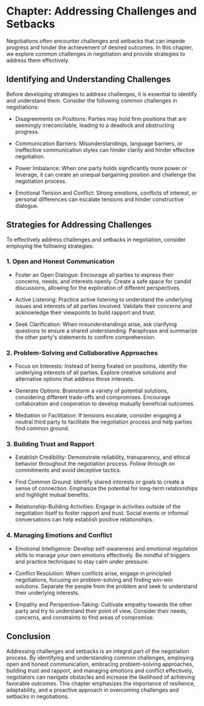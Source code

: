Chapter: Addressing Challenges and Setbacks
===========================================

Negotiations often encounter challenges and setbacks that can impede progress and hinder the achievement of desired outcomes. In this chapter, we explore common challenges in negotiation and provide strategies to address them effectively.

Identifying and Understanding Challenges
----------------------------------------

Before developing strategies to address challenges, it is essential to identify and understand them. Consider the following common challenges in negotiations:

* Disagreements on Positions: Parties may hold firm positions that are seemingly irreconcilable, leading to a deadlock and obstructing progress.

* Communication Barriers: Misunderstandings, language barriers, or ineffective communication styles can hinder clarity and hinder effective negotiation.

* Power Imbalance: When one party holds significantly more power or leverage, it can create an unequal bargaining position and challenge the negotiation process.

* Emotional Tension and Conflict: Strong emotions, conflicts of interest, or personal differences can escalate tensions and hinder constructive dialogue.

Strategies for Addressing Challenges
------------------------------------

To effectively address challenges and setbacks in negotiation, consider employing the following strategies:

### 1. Open and Honest Communication

* Foster an Open Dialogue: Encourage all parties to express their concerns, needs, and interests openly. Create a safe space for candid discussions, allowing for the exploration of different perspectives.

* Active Listening: Practice active listening to understand the underlying issues and interests of all parties involved. Validate their concerns and acknowledge their viewpoints to build rapport and trust.

* Seek Clarification: When misunderstandings arise, ask clarifying questions to ensure a shared understanding. Paraphrase and summarize the other party's statements to confirm comprehension.

### 2. Problem-Solving and Collaborative Approaches

* Focus on Interests: Instead of being fixated on positions, identify the underlying interests of all parties. Explore creative solutions and alternative options that address those interests.

* Generate Options: Brainstorm a variety of potential solutions, considering different trade-offs and compromises. Encourage collaboration and cooperation to develop mutually beneficial outcomes.

* Mediation or Facilitation: If tensions escalate, consider engaging a neutral third party to facilitate the negotiation process and help parties find common ground.

### 3. Building Trust and Rapport

* Establish Credibility: Demonstrate reliability, transparency, and ethical behavior throughout the negotiation process. Follow through on commitments and avoid deceptive tactics.

* Find Common Ground: Identify shared interests or goals to create a sense of connection. Emphasize the potential for long-term relationships and highlight mutual benefits.

* Relationship-Building Activities: Engage in activities outside of the negotiation itself to foster rapport and trust. Social events or informal conversations can help establish positive relationships.

### 4. Managing Emotions and Conflict

* Emotional Intelligence: Develop self-awareness and emotional regulation skills to manage your own emotions effectively. Be mindful of triggers and practice techniques to stay calm under pressure.

* Conflict Resolution: When conflicts arise, engage in principled negotiations, focusing on problem-solving and finding win-win solutions. Separate the people from the problem and seek to understand their underlying interests.

* Empathy and Perspective-Taking: Cultivate empathy towards the other party and try to understand their point of view. Consider their needs, concerns, and constraints to find areas of compromise.

Conclusion
----------

Addressing challenges and setbacks is an integral part of the negotiation process. By identifying and understanding common challenges, employing open and honest communication, embracing problem-solving approaches, building trust and rapport, and managing emotions and conflict effectively, negotiators can navigate obstacles and increase the likelihood of achieving favorable outcomes. This chapter emphasizes the importance of resilience, adaptability, and a proactive approach in overcoming challenges and setbacks in negotiations.
